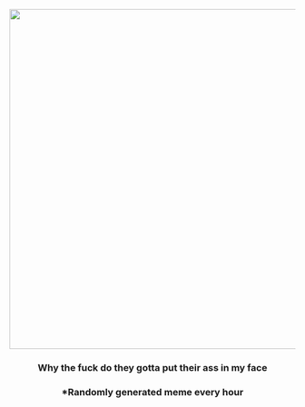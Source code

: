 <p align="center">
        <img src="https://i.redd.it/54j80v47b6391.gif" width="600" height="600">
        </p>
        <h3 align="center">Why the fuck do they gotta put their ass in my face</h3>
        <h3 align="center">*Randomly generated meme every hour</h3>
    